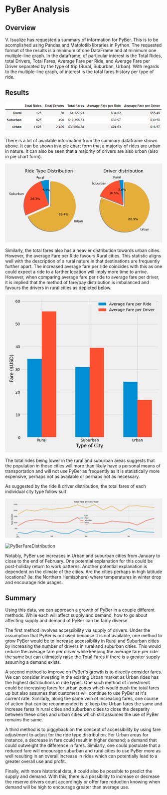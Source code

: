 # PyBer Analysis

## Overview

V. Isualize has requested a summary of information for PyBer. This is to be acomplished using Pandas and Matplotlib libraries in Python. The requested format of the results is a minimum of one DataFrame and at minimum one multiple-line graph. In the dataframe, of particular interest is the Total Rides, total Drivers, Total Fares, Average Fare per Ride, and Average Fare per Driver separated by the type of trip (Rural, Suburban, Urban). With regards to the multiple-line graph, of interest is the total fares history per type of ride. 

## Results

![PyBer Summary](analysis/PyBer_Summary_df.png)

There is a lot of available information from the summary dataframe shown above.
It can be shown in a pie chart form that a majority of rides are urban in nature. It can also be seen that a majority of drivers are also urban (also in pie chart form).

![Ride&DriverDistribution](analysis/Ride_Type_and_Driver_Distribution.png)

Similarly, the total fares also has a heavier distribution towards urban cities. However, the average Fare per Ride favours Rural cities. This statistic aligns well with the description of a rural nature in that destinations are frequently further apart. The increased average fare per ride coincides with this as one could expect a ride to a farther location will imply more time to arrive. However, when comparing average fare per ride to average fare per driver, it is implied that the method of fare/pay distribution is imbalanced and favours the drivers in rural cities as depicted below.

![AverageFares](analysis/AverageFaresByRide&Driver.png)

The total rides being lower in the rural and suburban areas suggests that the population in those cities will more than likely have a personal means of transportation and will not use PyBer as frequently as it is statistically more expensive, perhaps not as available or perhaps not as necessary. 

As suggested by the ride & driver distribution, the total fares of each individual city type follow suit

![PyBerFareSummary](analysis/PyBer_fare_summary.png)

![PyBerFareDistribution](Fares_by_City_Distribution.png)

Notably, PyBer use increases in Urban and suburban cities from January to close to the end of February. One potential explanation for this could be post-holiday return to work patterns. Another potential explanation is dependent on the climate of the cities. Are the cities perhaps in high latitude locations? (ie: the Northern Hemisphere) where temperatures in winter drop and encourage ride usages.

## Summary

Using this data, we can approach a growth of PyBer in a couple different methods. While each will affect supply and demand, how to go about affecting supply and demand of PyBer can be fairly diverse.

The first method involves accessibility via supply of drivers. Under the assumption that PyBer is not used because it is not available, one method to grow PyBer would be to increase accessibility in Rural and Suburban cities by increasing the number of drivers in rural and suburban cities. This would reduce the average fare per driver while keeping the average fare per ride the same but can ultimately raise the Total Fares if there is a greater supply assuming a demand exists. 

A second method to improve on PyBer's growth is to directly consider fares. We can consider investing in the existing Urban market as Urban rides has the highest distributions in ride types. One such method of investment could be increasing fares for urban zones which would push the total fares up but also assumes that customers will continue to use PyBer at it's current rate. Similarly, along the same vein of increasing fares, one course of action that can be recommended is to keep the Urban fares the same and increase fares in rural cities and suburban cities to close the desparity between these cities and urban cities which still assumes the use of PyBer remains the same.

A third method is to piggyback on the concept of accessibility by using fare adjustment to adjust for the ride type distribution. For Urban areas for instance, a decrease in fare could result in higher demand; a demand that could outweight the difference in fares. Similarly, one could postulate that a reduced fare will encourage suburban and rural cities to use PyBer more as well resulting in an  overall increase in rides which can potentially lead to a greater overall use and profit. 

Finally, with more historical data, it could also be possible to predict the supply and demand. With this, there is a possibility to increase or decrease the reserve drivers count accordingly or offer fare reduction knowing when demand will be high to encourage greater than average use. 
